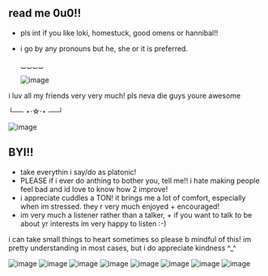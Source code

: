 ## read me 0u0!!

 - pls int if you like loki, homestuck, good omens or hannibal!!
 - 
     i go by any pronouns but he, she or it is preferred.

   ‿‿‿‿ 

   ![image](https://github.com/user-attachments/assets/da500027-c5f0-492e-be02-623bff6d5f50)

i luv all my friends very very much! pls neva die guys youre awesome

└── ⋆⋅☆⋅⋆ ──┘

![image](https://github.com/user-attachments/assets/7279136b-e588-4927-a0db-3a5668932a0c)

## BYI!!

- take everythin i say/do as platonic!
- PLEASE if i ever do anthing to bother you, tell me!! i hate making people feel bad and id love to know how 2 improve!
- i appreciate cuddles a TON! it brings me a lot of comfort, especially when im stressed. they r very much enjoyed + encouraged!
- im very much a listener rather than a talker, + if you want to talk to be about yr interests im very happy to listen :-)

 i can take small things to heart sometimes so please b mindful of this! im pretty understanding in most cases, but i do appreciate kindness ^_^

![image](https://github.com/user-attachments/assets/081d3d66-5ce2-467f-ab6b-8ccdb28a773a) ![image](https://github.com/user-attachments/assets/32ad627b-469c-4d3f-9669-9f6f54ef1044) ![image](https://github.com/user-attachments/assets/ddbcf6e6-b7ef-48fb-a26f-ef602dfdc790) ![image](https://github.com/user-attachments/assets/99b02196-e35b-461a-9d56-ebfcba86d66a) ![image](https://github.com/user-attachments/assets/d1182ac1-bc88-4400-83e5-a3fad265cba6) ![image](https://github.com/user-attachments/assets/007ad419-2621-4bfe-bd10-0ebae449ac15) ![image](https://github.com/user-attachments/assets/a74a6d34-56d0-4ba6-ad11-a99794be3f97) ![image](https://github.com/user-attachments/assets/86f9bf44-cd72-44b2-aabf-79d16207db05) 







